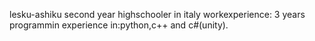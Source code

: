 lesku-ashiku    second year highschooler in italy
workexperience:  3 years 
programmin experience in:python,c++ and c#(unity).
